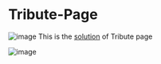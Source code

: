 # Tribute-Page 
![image](https://github.com/7hakur/Tribute-Page/assets/27799498/9969d38c-a5c6-4ebc-b1c8-252b88610b1d)
This is the [solution]() of Tribute page


![image](https://github.com/7hakur/Tribute-Page/assets/27799498/fa861ad7-7a71-4213-ba64-7d0426560e74)

